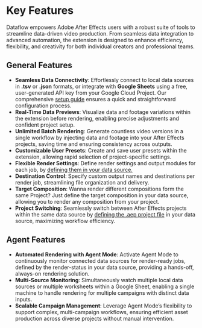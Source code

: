 # Key Features

Dataflow empowers Adobe After Effects users with a robust suite of tools to streamline data-driven video production. From seamless data integration to advanced automation, the extension is designed to enhance efficiency, flexibility, and creativity for both individual creators and professional teams.

## General Features
- **Seamless Data Connectivity**: Effortlessly connect to local data sources in **.tsv** or **.json** formats, or integrate with **Google Sheets** using a free, user-generated API key from your Google Cloud Project. Our comprehensive [setup guide](#) ensures a quick and straightforward configuration process.
- **Real-Time Data Previews**: Visualize data and footage variations within the extension before rendering, enabling precise adjustments and confident project setup.
- **Unlimited Batch Rendering**: Generate countless video versions in a single workflow by injecting data and footage into your After Effects projects, saving time and ensuring consistency across outputs.
- **Customizable User Presets**: Create and save user presets within the extension, allowing rapid selection of project-specific settings.
- **Flexible Render Settings**: Define render settings and output modules for each job, by [defining them in your data source.](#)
- **Destination Control**: Specify custom output names and destinations per render job, streamlining file organization and delivery.
- **Target Composition**: Wanna render different compositions form the same Project? Just define the target composition in your data source, allowing you to render any composition from your project.
- **Project Switching**: Seamlessly switch between After Effects projects within the same data source by [defining the .aep project file](#) in your data source, maximizing workflow efficiency.

## Agent Features
- **Automated Rendering with Agent Mode**: Activate Agent Mode to continuously monitor connected data sources for render-ready jobs, defined by the render-status in your data source, providing a hands-off, always-on rendering solution.
- **Multi-Source Monitoring**: Simultaneously watch multiple local data sources or multiple worksheets within a Google Sheet, enabling a single machine to handle rendering for multiple campaigns with distinct data inputs.
- **Scalable Campaign Management**: Leverage Agent Mode’s flexibility to support complex, multi-campaign workflows, ensuring efficient asset production across diverse projects without manual intervention.